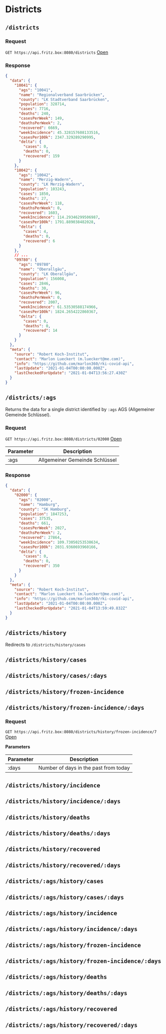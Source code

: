 # Districts

## `/districts`

### Request

`GET https://api.fritz.box:8080/districts`
[Open](/districts)

### Response

```json
{
  "data": {
    "10041": {
      "ags": "10041",
      "name": "Regionalverband Saarbrücken",
      "county": "LK Stadtverband Saarbrücken",
      "population": 328714,
      "cases": 7716,
      "deaths": 240,
      "casesPerWeek": 149,
      "deathsPerWeek": 2,
      "recovered": 6669,
      "weekIncidence": 45.328157608133516,
      "casesPer100k": 2347.329289290995,
      "delta": {
        "cases": 0,
        "deaths": 0,
        "recovered": 159
      }
    },
    "10042": {
      "ags": "10042",
      "name": "Merzig-Wadern",
      "county": "LK Merzig-Wadern",
      "population": 103243,
      "cases": 1850,
      "deaths": 27,
      "casesPerWeek": 118,
      "deathsPerWeek": 0,
      "recovered": 1603,
      "weekIncidence": 114.29346299506987,
      "casesPer100k": 1791.889038482028,
      "delta": {
        "cases": 4,
        "deaths": 0,
        "recovered": 6
      }
    },
    // ...
    "09780": {
      "ags": "09780",
      "name": "Oberallgäu",
      "county": "LK Oberallgäu",
      "population": 156008,
      "cases": 2846,
      "deaths": 30,
      "casesPerWeek": 96,
      "deathsPerWeek": 0,
      "recovered": 2007,
      "weekIncidence": 61.53530588174966,
      "casesPer100k": 1824.2654222860367,
      "delta": {
        "cases": 0,
        "deaths": 0,
        "recovered": 14
      }
    }
  },
  "meta": {
    "source": "Robert Koch-Institut",
    "contact": "Marlon Lueckert (m.lueckert@me.com)",
    "info": "https://github.com/marlon360/rki-covid-api",
    "lastUpdate": "2021-01-04T00:00:00.000Z",
    "lastCheckedForUpdate": "2021-01-04T13:56:27.430Z"
  }
}
```

## `/districts/:ags`

Returns the data for a single district identified by `:ags` AGS (Allgemeiner Gemeinde Schlüssel).

### Request

`GET https://api.fritz.box:8080/districts/02000`
[Open](/districts/02000)

| Parameter | Description                    |
| --------- | ------------------------------ |
| :ags      | Allgemeiner Gemeinde Schlüssel |

### Response

```json
{
  "data": {
    "02000": {
      "ags": "02000",
      "name": "Hamburg",
      "county": "SK Hamburg",
      "population": 1847253,
      "cases": 37535,
      "deaths": 661,
      "casesPerWeek": 2027,
      "deathsPerWeek": 2,
      "recovered": 27864,
      "weekIncidence": 109.73050253538634,
      "casesPer100k": 2031.9360693960166,
      "delta": {
        "cases": 0,
        "deaths": 0,
        "recovered": 350
      }
    }
  },
  "meta": {
    "source": "Robert Koch-Institut",
    "contact": "Marlon Lueckert (m.lueckert@me.com)",
    "info": "https://github.com/marlon360/rki-covid-api",
    "lastUpdate": "2021-01-04T00:00:00.000Z",
    "lastCheckedForUpdate": "2021-01-04T13:59:49.832Z"
  }
}
```

## `/districts/history`

Redirects to `/districts/history/cases`

## `/districts/history/cases`

## `/districts/history/cases/:days`

## `/districts/history/frozen-incidence`

## `/districts/history/frozen-incidence/:days`

### Request

`GET https://api.fritz.box:8080/districts/history/frozen-incidence/7`
[Open](/districts/history/frozen-incidence/7)

**Parameters**

| Parameter | Description                           |
| --------- | ------------------------------------- |
| :days     | Number of days in the past from today |

## `/districts/history/incidence`

## `/districts/history/incidence/:days`

## `/districts/history/deaths`

## `/districts/history/deaths/:days`

## `/districts/history/recovered`

## `/districts/history/recovered/:days`

## `/districts/:ags/history/cases`

## `/districts/:ags/history/cases/:days`

## `/districts/:ags/history/incidence`

## `/districts/:ags/history/incidence/:days`

## `/districts/:ags/history/frozen-incidence`

## `/districts/:ags/history/frozen-incidence/:days`

## `/districts/:ags/history/deaths`

## `/districts/:ags/history/deaths/:days`

## `/districts/:ags/history/recovered`

## `/districts/:ags/history/recovered/:days`
